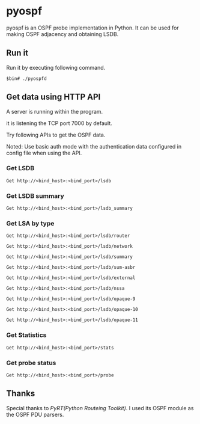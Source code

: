 # pyospf

pyospf is an OSPF probe implementation in Python. It can be used for making OSPF adjacency and obtaining LSDB.

## Run it

Run it by executing following command.

```
$bin# ./pyospfd
```

## Get data using HTTP API

A server is running within the program.

it is listening the TCP port 7000 by default.

Try following APIs to get the OSPF data.

Noted: Use basic auth mode with the authentication data configured in config file when using the API. 

### Get LSDB

```
Get http://<bind_host>:<bind_port>/lsdb
```

### Get LSDB summary
 
```
Get http://<bind_host>:<bind_port>/lsdb_summary
```

### Get LSA by type

```
Get http://<bind_host>:<bind_port>/lsdb/router

Get http://<bind_host>:<bind_port>/lsdb/network

Get http://<bind_host>:<bind_port>/lsdb/summary

Get http://<bind_host>:<bind_port>/lsdb/sum-asbr

Get http://<bind_host>:<bind_port>/lsdb/external

Get http://<bind_host>:<bind_port>/lsdb/nssa

Get http://<bind_host>:<bind_port>/lsdb/opaque-9

Get http://<bind_host>:<bind_port>/lsdb/opaque-10

Get http://<bind_host>:<bind_port>/lsdb/opaque-11
```

### Get Statistics
 
```
Get http://<bind_host>:<bind_port>/stats
```

### Get probe status
 
```
Get http://<bind_host>:<bind_port>/probe
```

## Thanks

Special thanks to *PyRT(Python Routeing Toolkit)*. I used its OSPF module as the OSPF PDU parsers.